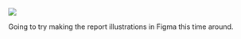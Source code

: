 ![](https://db-feed.s3.amazonaws.com/legacy/Screen_Shot_2018_05_24_at_2_20_53_PM-1527186087329.png)

Going to try making the report illustrations in Figma this time around.

